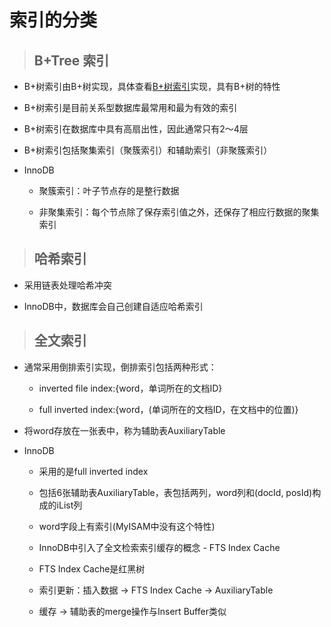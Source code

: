 # 索引的分类

> ## B+Tree 索引

- B+树索引由B+树实现，具体查看[B+树索引](B+Tree索引.md)实现，具有B+树的特性

- B+树索引是目前关系型数据库最常用和最为有效的索引

- B+树索引在数据库中具有高扇出性，因此通常只有2～4层

- B+树索引包括聚集索引（聚簇索引）和辅助索引（非聚簇索引）

- InnoDB

  - 聚簇索引：叶子节点存的是整行数据

  - 非聚集索引：每个节点除了保存索引值之外，还保存了相应行数据的聚集索引

> ## 哈希索引

- 采用链表处理哈希冲突

- InnoDB中，数据库会自己创建自适应哈希索引

> ## 全文索引

- 通常采用倒排索引实现，倒排索引包括两种形式：
  
  - inverted file index:{word，单词所在的文档ID}

  - full inverted index:{word，(单词所在的文档ID，在文档中的位置)}

- 将word存放在一张表中，称为辅助表AuxiliaryTable

- InnoDB

  - 采用的是full inverted index

  - 包括6张辅助表AuxiliaryTable，表包括两列，word列和(docId, posId)构成的iList列
  
  - word字段上有索引(MyISAM中没有这个特性)

  - InnoDB中引入了全文检索索引缓存的概念 - FTS Index Cache

  - FTS Index Cache是红黑树

  - 索引更新：插入数据 -> FTS Index Cache -> AuxiliaryTable

  - 缓存 -> 辅助表的merge操作与Insert Buffer类似
  